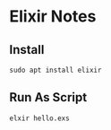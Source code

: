 # Elixir Notes

## Install 

```
sudo apt install elixir
```

## Run As Script

```
elxir hello.exs
```